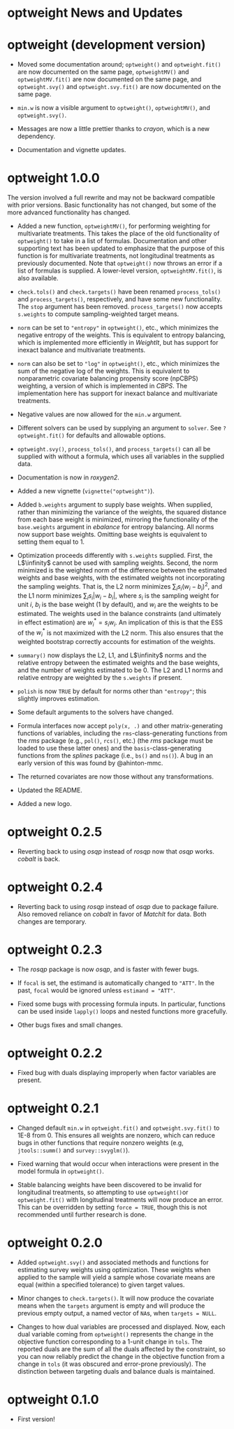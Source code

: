 optweight News and Updates
======

# optweight (development version)

* Moved some documentation around; `optweight()` and `optweight.fit()` are now documented on the same page, `optweightMV()` and `optweightMV.fit()` are now documented on the same page, and `optweight.svy()` and `optweight.svy.fit()` are now documented on the same page.

* `min.w` is now a visible argument to `optweight()`, `optweightMV()`, and `optweight.svy()`.

* Messages are now a little prettier thanks to *crayon*, which is a new dependency.

* Documentation and vignette updates.

# optweight 1.0.0

The version involved a full rewrite and may not be backward compatible with prior versions. Basic functionality has not changed, but some of the more advanced functionality has changed.

* Added a new function, `optweightMV()`, for performing weighting for multivariate treatments. This takes the place of the old functionality of `optweight()` to take in a list of formulas. Documentation and other supporting text has been updated to emphasize that the purpose of this function is for multivariate treatments, not longitudinal treatments as previously documented. Note that `optweight()` now throws an error if a list of formulas is supplied. A lower-level version, `optweightMV.fit()`, is also available.

* `check.tols()` and `check.targets()` have been renamed `process_tols()` and `process_targets()`, respectively, and have some new functionality. The `stop` argument has been removed. `process_targets()` now accepts `s.weights` to compute sampling-weighted target means.

* `norm` can be set to `"entropy"` in `optweight()`, etc., which minimizes the negative entropy of the weights. This is equivalent to entropy balancing, which is implemented more efficiently in *WeightIt*, but has support for inexact balance and multivariate treatments.

* `norm` can also be set to `"log"` in `optweight()`, etc., which minimizes the sum of the negative log of the weights. This is equivalent to nonparametric covariate balancing propensity score (npCBPS) weighting, a version of which is implemented in *CBPS*. The implementation here has support for inexact balance and multivariate treatments.

* Negative values are now allowed for the `min.w` argument.

* Different solvers can be used by supplying an argument to `solver`. See `?optweight.fit()` for defaults and allowable options.

* `optweight.svy()`, `process_tols()`, and `process_targets()` can all be supplied with without a formula, which uses all variables in the supplied data.

* Documentation is now in *roxygen2*.

* Added a new vignette (`vignette("optweight")`).

* Added `b.weights` argument to supply base weights. When supplied, rather than minimizing the variance of the weights, the squared distance from each base weight is minimized, mirroring the functionality of the `base.weights` argument in *ebalance* for entropy balancing. All norms now support base weights. Omitting base weights is equivalent to setting them equal to 1.

* Optimization proceeds differently with `s.weights` supplied. First, the L$\infinity$ cannot be used with sampling weights. Second, the norm minimized is the weighted norm of the difference between the estimated weights and base weights, with the estimated weights not incorporating the sampling weights. That is, the L2 norm minimizes $\sum_i s_i(w_i-b_i)^2$, and the L1 norm minimizes $\sum_i s_i|w_i-b_i|$, where $s_i$ is the sampling weight for unit $i$, $b_i$ is the base weight (1 by default), and $w_i$ are the weights to be estimated. The weights used in the balance constraints (and ultimately in effect estimation) are $w^*_i=s_i w_i$. An implication of this is that the ESS of the $w^*_i$ is not maximized with the L2 norm. This also ensures that the weighted bootstrap correctly accounts for estimation of the weights.

* `summary()` now displays the L2, L1, and L$\infinity$ norms and the relative entropy between the estimated weights and the base weights, and the number of weights estimated to be 0. The L2 and L1 norms and relative entropy are weighted by the `s.weights` if present.

* `polish` is now `TRUE` by default for norms other than `"entropy"`; this slightly improves estimation.

* Some default arguments to the solvers have changed.

* Formula interfaces now accept `poly(x, .)` and other matrix-generating functions of variables, including the `rms`-class-generating functions from the *rms* package (e.g., `pol()`, `rcs()`, etc.) (the *rms* package must be loaded to use these latter ones) and the `basis`-class-generating functions from the *splines* package (i.e., `bs()` and `ns()`). A bug in an early version of this was found by @ahinton-mmc.

* The returned covariates are now those without any transformations.

* Updated the README.

* Added a new logo.

# optweight 0.2.5

* Reverting back to using *osqp* instead of *rosqp* now that *osqp* works. *cobalt* is back.

# optweight 0.2.4

* Reverting back to using *rosqp* instead of *osqp* due to package failure. Also removed reliance on *cobalt* in favor of *MatchIt* for data. Both changes are temporary. 

# optweight 0.2.3

* The *rosqp* package is now *osqp*, and is faster with fewer bugs.

* If `focal` is set, the estimand is automatically changed to `"ATT"`. In the past, `focal` would be ignored unless `estimand = "ATT"`.

* Fixed some bugs with processing formula inputs. In particular, functions can be used inside `lapply()` loops and nested functions more gracefully.

* Other bugs fixes and small changes.

# optweight 0.2.2

* Fixed bug with duals displaying improperly when factor variables are present.

# optweight 0.2.1

* Changed default `min.w` in `optweight.fit()` and `optweight.svy.fit()` to 1E-8 from 0. This ensures all weights are nonzero, which can reduce bugs in other functions that require nonzero weights (e.g, `jtools::summ()` and `survey::svyglm()`).

* Fixed warning that would occur when interactions were present in the model formula in `optweight()`.

* Stable balancing weights have been discovered to be invalid for longitudinal treatments, so attempting to use `optweight()`or `optweight.fit()` with longitudinal treatments will now produce an error. This can be overridden by setting `force = TRUE`, though this is not recommended until further research is done.

# optweight 0.2.0

* Added `optweight.svy()` and associated methods and functions for estimating survey weights using optimization. These weights when applied to the sample will yield a sample whose covariate means are equal (within a specified tolerance) to given target values.

* Minor changes to `check.targets()`. It will now produce the covariate means when the `targets` argument is empty and will produce the previous empty output, a named vector of `NA`s, when `targets = NULL`.

* Changes to how dual variables are processed and displayed. Now, each dual variable coming from `optweight()` represents the change in the objective function corresponding to a 1-unit change in `tols`. The reported duals are the sum of all the duals affected by the constraint, so you can now reliably predict the change in the objective function from a change in `tols` (it was obscured and error-prone previously). The distinction between targeting duals and balance duals is maintained.

# optweight 0.1.0

* First version!
